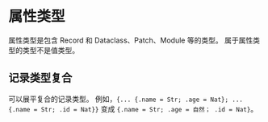 # 属性类型

属性类型是包含 Record 和 Dataclass、Patch、Module 等的类型。
属于属性类型的类型不是值类型。

## 记录类型复合

可以展平复合的记录类型。
例如，`{... {.name = Str; .age = Nat}; ... {.name = Str; .id = Nat}}` 变成 `{.name = Str; .age = 自然； .id = Nat}`。